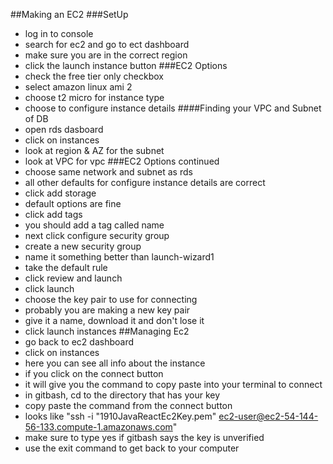 ##Making an EC2
###SetUp
- log in to console
- search for ec2 and go to ect dashboard
- make sure you are in the correct region
- click the launch instance button
###EC2 Options
- check the free tier only checkbox
- select amazon linux ami 2
- choose t2 micro for instance type
- choose to configure instance details
####Finding your VPC and Subnet of DB
- open rds dasboard
- click on instances
- look at region & AZ for the subnet
- look at VPC for vpc
###EC2 Options continued
- choose same network and subnet as rds
- all other defaults for configure instance details are correct
- click add storage
- default options are fine
- click add tags
- you should add a tag called name
- next click configure security group
- create a new security group 
- name it something better than launch-wizard1
- take the default rule
- click review and launch
- click launch
- choose the key pair to use for connecting
- probably you are making a new key pair
- give it a name, download it and don't lose it
- click launch instances
##Managing Ec2
- go back to ec2 dashboard
- click on instances
- here you can see all info about the instance
- if you click on the connect button
- it will give you the command to copy paste into your terminal to connect
- in gitbash, cd to the directory that has your key
- copy paste the command from the connect button
- looks like "ssh -i "1910JavaReactEc2Key.pem" ec2-user@ec2-54-144-56-133.compute-1.amazonaws.com"
- make sure to type yes if gitbash says the key is unverified
- use the exit command to get back to your computer